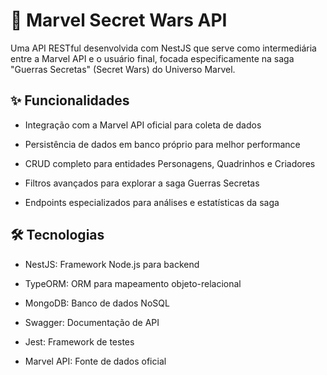 # 🚀 Marvel Secret Wars API
Uma API RESTful desenvolvida com NestJS que serve como intermediária entre a Marvel API e o usuário final, focada especificamente na saga "Guerras Secretas" (Secret Wars) do Universo Marvel.

## ✨ Funcionalidades
- Integração com a Marvel API oficial para coleta de dados

- Persistência de dados em banco próprio para melhor performance

- CRUD completo para entidades Personagens, Quadrinhos e Criadores

- Filtros avançados para explorar a saga Guerras Secretas

- Endpoints especializados para análises e estatísticas da saga

## 🛠️ Tecnologias
- NestJS: Framework Node.js para backend

- TypeORM: ORM para mapeamento objeto-relacional

- MongoDB: Banco de dados NoSQL

- Swagger: Documentação de API

- Jest: Framework de testes

- Marvel API: Fonte de dados oficial
